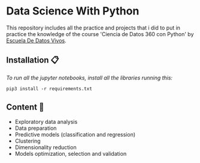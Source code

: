 # Data Science With Python

This repository includes all the practice and projects that i did to put in practice the knowledge of the course 'Ciencia de Datos 360 con Python' by [Escuela De Datos Vivos](https://escueladedatosvivos.ai/).

## Installation 📋

_To run all the jupyter notebooks, install all the libraries running this:_

```
pip3 install -r requirements.txt
```

## Content 📖

* Exploratory data analysis
* Data preparation
* Predictive models (classification and regression)
* Clustering
* Dimensionality reduction
* Models optimization, selection and validation
